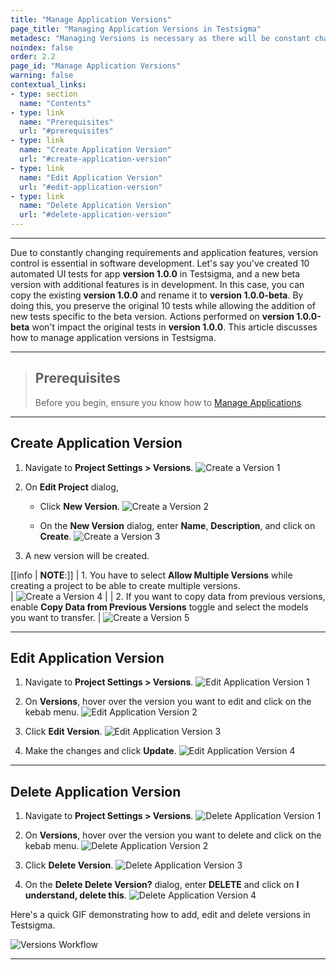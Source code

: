 ```yaml
---
title: "Manage Application Versions"
page_title: "Managing Application Versions in Testsigma"
metadesc: "Managing Versions is necessary as there will be constant change in application features. This article discusses managing application versions within Testsigma projects"
noindex: false
order: 2.2
page_id: "Manage Application Versions"
warning: false
contextual_links:
- type: section
  name: "Contents"
- type: link
  name: "Prerequisites"
  url: "#prerequisites"
- type: link
  name: "Create Application Version"
  url: "#create-application-version"
- type: link
  name: "Edit Application Version"
  url: "#edit-application-version"
- type: link
  name: "Delete Application Version"
  url: "#delete-application-version"
---
```


---


Due to constantly changing requirements and application features, version control is essential in software development. Let's say you've created 10 automated UI tests for app **version 1.0.0** in Testsigma, and a new beta version with additional features is in development. In this case, you can copy the existing **version 1.0.0** and rename it to **version 1.0.0-beta**. By doing this, you preserve the original 10 tests while allowing the addition of new tests specific to the beta version. Actions performed on **version 1.0.0-beta** won't impact the original tests in **version 1.0.0**. This article discusses how to manage application versions in Testsigma. 


---

> ## **Prerequisites**
> 
> Before you begin, ensure you know how to [Manage Applications](https://testsigma.com/docs/projects/applications/).


---

## **Create Application Version**

1. Navigate to **Project Settings > Versions**.
![Create a Version 1](https://s3.amazonaws.com/static-docs.testsigma.com/new_images/projects/applications/Create_a_Version_step_1.png)

2. On **Edit Project** dialog, 
     - Click **New Version**.
     ![Create a Version 2](https://s3.amazonaws.com/static-docs.testsigma.com/new_images/projects/applications/Create_a_Version_step_2.png) 
     
     - On the **New Version** dialog, enter **Name**, **Description**, and click on **Create**. 
     ![Create a Version 3](https://s3.amazonaws.com/static-docs.testsigma.com/new_images/projects/applications/Create_aaplication_version_3.png)


3. A new version will be created. 


[[info | **NOTE**:]]
| 1. You have to select **Allow Multiple Versions** while creating a project to be able to create multiple versions.  
| ![Create a Version 4](https://s3.amazonaws.com/static-docs.testsigma.com/new_images/projects/applications/Create_a_Version_step_4.png)
|
| 2. If you want to copy data from previous versions, enable **Copy Data from Previous Versions** toggle and select the models you want to transfer. 
| ![Create a Version 5](https://s3.amazonaws.com/static-docs.testsigma.com/new_images/projects/applications/Create_application_version_step_5.png)

---

## **Edit Application Version**

1. Navigate to **Project Settings > Versions**.
![Edit Application Version 1](https://s3.amazonaws.com/static-docs.testsigma.com/new_images/projects/applications/Edit_a_Version_step_1.png)


2. On **Versions**, hover over the version you want to edit and click on the kebab menu. 
![Edit Application Version 2](https://s3.amazonaws.com/static-docs.testsigma.com/new_images/projects/applications/Edit_a_Version_step_2.png)


1. Click **Edit Version**. 
![Edit Application Version 3](https://s3.amazonaws.com/static-docs.testsigma.com/new_images/projects/applications/Edit_a_Version_step_3.png)

1. Make the changes and click **Update**.
![Edit Application Version 4](https://s3.amazonaws.com/static-docs.testsigma.com/new_images/projects/applications/Edit_application_version_step_4.png)


---


## **Delete Application Version**

1. Navigate to **Project Settings > Versions**.
![Delete Application Version 1](https://s3.amazonaws.com/static-docs.testsigma.com/new_images/projects/applications/Delete_a_Version_step_1.png)

2. On **Versions**, hover over the version you want to delete and click on the kebab menu.
![Delete Application Version 2](https://s3.amazonaws.com/static-docs.testsigma.com/new_images/projects/applications/Delete_a_Version_step_2.png)

1. Click **Delete Version**. 
![Delete Application Version 3](https://s3.amazonaws.com/static-docs.testsigma.com/new_images/projects/applications/Delete_a_Version_step_3.png)

1. On the **Delete Delete Version?** dialog, enter **DELETE** and click on **I understand, delete this**.
![Delete Application Version 4](https://s3.amazonaws.com/static-docs.testsigma.com/new_images/projects/applications/Delete_Application_Version_Step_4.png)



Here's a quick GIF demonstrating how to add, edit and delete versions in Testsigma. 

![Versions Workflow](https://s3.amazonaws.com/static-docs.testsigma.com/new_images/projects/applications/Create_a_Version.gif)


---